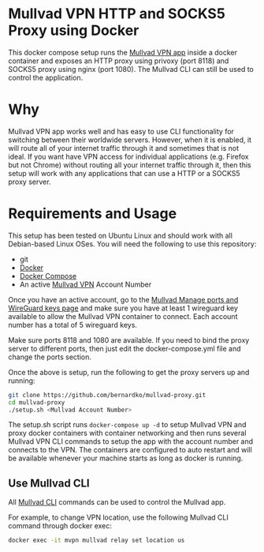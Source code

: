 # Mullvad VPN HTTP and SOCKS5 Proxy using Docker

This docker compose setup runs the [Mullvad VPN app](https://mullvad.net/en/download/linux/) inside a docker container and exposes an HTTP proxy using privoxy (port 8118) and SOCKS5 proxy using nginx (port 1080). The Mullvad CLI can still be used to control the application.

# Why

Mullvad VPN app works well and has easy to use CLI functionality for switching between their worldwide servers. However, when it is enabled, it will route all of your internet traffic through it and sometimes that is not ideal. If you want have VPN access for individual applications (e.g. Firefox but not Chrome) without routing all your internet traffic through it, then this setup will work with any applications that can use a HTTP or a SOCKS5 proxy server.

# Requirements and Usage

This setup has been tested on Ubuntu Linux and should work with all Debian-based Linux OSes. You will need the following to use this repository:
- git
- [Docker](https://docs.docker.com/engine/install/ubuntu/)
- [Docker Compose](https://docs.docker.com/compose/install/)
- An active [Mullvad VPN](https://mullvad.net/en/) Account Number

Once you have an active account, go to the [Mullvad Manage ports and WireGuard keys page](https://mullvad.net/en/account/#/ports) and make sure you have at least 1 wireguard key available to allow the Mullvad VPN container to connect. Each account number has a total of 5 wireguard keys.

Make sure ports 8118 and 1080 are available. If you need to bind the proxy server to different ports, then just edit the docker-compose.yml file and change the ports section.

Once the above is setup, run the following to get the proxy servers up and running:

```bash
git clone https://github.com/bernardko/mullvad-proxy.git
cd mullvad-proxy
./setup.sh <Mullvad Account Number>
```

The setup.sh script runs `docker-compose up -d` to setup Mullvad VPN and proxy docker  containers with container networking and then runs several Mullvad VPN CLI commands to setup the app with the account number and connects to the VPN. The containers are configured to auto restart and will be available whenever your machine starts as long as docker is running.

## Use Mullvad CLI

All [Mullvad CLI](https://mullvad.net/en/help/how-use-mullvad-cli/) commands can be used to control the Mullvad app.

For example, to change VPN location, use the following Mullvad CLI command through docker exec:

```bash
docker exec -it mvpn mullvad relay set location us
```